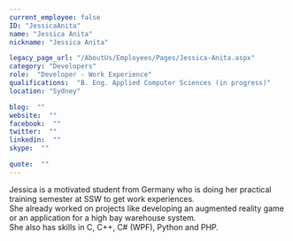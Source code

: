 ```yaml
---
current_employee: false
ID: "JessicaAnita"
name: "Jessica Anita"
nickname: "Jessica Anita"

legacy_page_url: "/AboutUs/Employees/Pages/Jessica-Anita.aspx"
category: "Developers"
role:  "Developer - Work Experience"
qualifications:  "B. Eng. Applied Computer Sciences (in progress)"
location: "Sydney"

blog:  ""
website:  ""
facebook:  ""
twitter:  ""
linkedin:  ""
skype:  ""

quote:  ""
---
```


Jessica is a motivated student from Germany who is doing her practical training semester at SSW to get work experiences.  
She already worked on projects like developing an augmented reality game or an application for a high bay warehouse system.  
She also has skills in C, C++, C# (WPF), Python and PHP.  